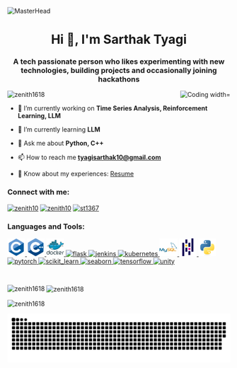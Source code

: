 ![MasterHead](https://appsmaventech.com/images/blog/The-Evolution-Of-Web-Development-Via-Machine-Learning.jpg)

<h1 align="center">Hi 👋, I'm Sarthak Tyagi</h1>
<h3 align="center">A tech passionate person who likes experimenting with new technologies, building projects and occasionally joining hackathons</h3>
<img align="right" alt="Coding width="400" src="https://media0.giphy.com/media/qgQUggAC3Pfv687qPC/giphy.gif?cid=790b76119e97e82b25dc37fa34272cda1a48d8d766e3de55&rid=giphy.gif&ct=g">

<p align="left"> <img src="https://komarev.com/ghpvc/?username=zenith1618&label=Profile%20views&color=0e75b6&style=flat" alt="zenith1618" /> </p>

- 🔭 I’m currently working on **Time Series Analysis, Reinforcement Learning, LLM**

- 🌱 I’m currently learning **LLM**

- 💬 Ask me about **Python, C++**

- 📫 How to reach me **tyagisarthak10@gmail.com**

- 📄 Know about my experiences: [Resume](https://drive.google.com/file/d/15dqlNqzRtHSyI7phj6-I980O2kb0qiwb/view?usp=sharing)

<h3 align="left">Connect with me:</h3>
<p align="left">
<a href="https://linkedin.com/in/zenith10" target="blank"><img align="center" src="https://raw.githubusercontent.com/rahuldkjain/github-profile-readme-generator/master/src/images/icons/Social/linked-in-alt.svg" alt="zenith10" height="30" width="40" /></a>
<a href="https://www.codechef.com/users/zenith10" target="blank"><img align="center" src="https://cdn.jsdelivr.net/npm/simple-icons@3.1.0/icons/codechef.svg" alt="zenith10" height="30" width="40" /></a>
<a href="https://www.hackerrank.com/st1367" target="blank"><img align="center" src="https://raw.githubusercontent.com/rahuldkjain/github-profile-readme-generator/master/src/images/icons/Social/hackerrank.svg" alt="st1367" height="30" width="40" /></a>
</p>

<h3 align="left">Languages and Tools:</h3>
<p align="left"> <a href="https://www.cprogramming.com/" target="_blank" rel="noreferrer"> <img src="https://raw.githubusercontent.com/devicons/devicon/master/icons/c/c-original.svg" alt="c" width="40" height="40"/> </a> <a href="https://www.w3schools.com/cpp/" target="_blank" rel="noreferrer"> <img src="https://raw.githubusercontent.com/devicons/devicon/master/icons/cplusplus/cplusplus-original.svg" alt="cplusplus" width="40" height="40"/> </a> <a href="https://www.docker.com/" target="_blank" rel="noreferrer"> <img src="https://raw.githubusercontent.com/devicons/devicon/master/icons/docker/docker-original-wordmark.svg" alt="docker" width="40" height="40"/> </a> <a href="https://flask.palletsprojects.com/" target="_blank" rel="noreferrer"> <img src="https://www.vectorlogo.zone/logos/pocoo_flask/pocoo_flask-icon.svg" alt="flask" width="40" height="40"/> </a> <a href="https://www.jenkins.io" target="_blank" rel="noreferrer"> <img src="https://www.vectorlogo.zone/logos/jenkins/jenkins-icon.svg" alt="jenkins" width="40" height="40"/> </a> <a href="https://kubernetes.io" target="_blank" rel="noreferrer"> <img src="https://www.vectorlogo.zone/logos/kubernetes/kubernetes-icon.svg" alt="kubernetes" width="40" height="40"/> </a> <a href="https://www.mysql.com/" target="_blank" rel="noreferrer"> <img src="https://raw.githubusercontent.com/devicons/devicon/master/icons/mysql/mysql-original-wordmark.svg" alt="mysql" width="40" height="40"/> </a> <a href="https://pandas.pydata.org/" target="_blank" rel="noreferrer"> <img src="https://raw.githubusercontent.com/devicons/devicon/2ae2a900d2f041da66e950e4d48052658d850630/icons/pandas/pandas-original.svg" alt="pandas" width="40" height="40"/> </a> <a href="https://www.python.org" target="_blank" rel="noreferrer"> <img src="https://raw.githubusercontent.com/devicons/devicon/master/icons/python/python-original.svg" alt="python" width="40" height="40"/> </a> <a href="https://pytorch.org/" target="_blank" rel="noreferrer"> <img src="https://www.vectorlogo.zone/logos/pytorch/pytorch-icon.svg" alt="pytorch" width="40" height="40"/> </a> <a href="https://scikit-learn.org/" target="_blank" rel="noreferrer"> <img src="https://upload.wikimedia.org/wikipedia/commons/0/05/Scikit_learn_logo_small.svg" alt="scikit_learn" width="40" height="40"/> </a> <a href="https://seaborn.pydata.org/" target="_blank" rel="noreferrer"> <img src="https://seaborn.pydata.org/_images/logo-mark-lightbg.svg" alt="seaborn" width="40" height="40"/> </a> <a href="https://www.tensorflow.org" target="_blank" rel="noreferrer"> <img src="https://www.vectorlogo.zone/logos/tensorflow/tensorflow-icon.svg" alt="tensorflow" width="40" height="40"/> </a> <a href="https://unity.com/" target="_blank" rel="noreferrer"> <img src="https://www.vectorlogo.zone/logos/unity3d/unity3d-icon.svg" alt="unity" width="40" height="40"/> </a> </p>
<br>

<p><img align="left" src="https://github-readme-stats.vercel.app/api/top-langs?username=zenith1618&show_icons=true&cache_seconds=180&locale=en&layout=compact" alt="zenith1618" /></p>

<p>&nbsp;<img align="center" src="https://github-readme-stats.vercel.app/api?username=zenith1618&show_icons=true&cache_seconds=180&locale=en" alt="zenith1618" /></p>

<p><img align="center" src="https://github-readme-streak-stats.herokuapp.com/?user=zenith1618&" alt="zenith1618" /></p>



![snake gif](https://github.com/Zenith1618/Zenith1618/blob/output/github-contribution-grid-snake.svg)
